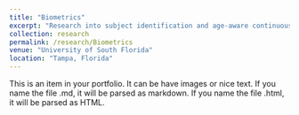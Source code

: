 ```yaml
---
title: "Biometrics"
excerpt: "Research into subject identification and age-aware continuous user authentication"
collection: research
permalink: /research/Biometrics
venue: "University of South Florida"
location: "Tampa, Florida"
---
```


This is an item in your portfolio. It can be have images or nice text. If you name the file .md, it will be parsed as markdown. If you name the file .html, it will be parsed as HTML. 